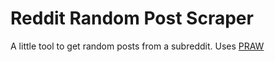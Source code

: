 # Reddit Random Post Scraper
A little tool to get random posts from a subreddit.
Uses [PRAW](https://praw.readthedocs.io/en/stable/index.html)
